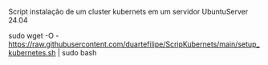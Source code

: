 Script instalação de um cluster kubernets em um servidor UbuntuServer 24.04

sudo wget -O - https://raw.githubusercontent.com/duartefilipe/ScripKubernets/main/setup_kubernetes.sh | sudo bash

